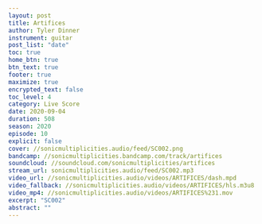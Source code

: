 ```yaml
---
layout: post
title: Artifices
author: Tyler Dinner
instrument: guitar
post_list: "date"
toc: true
home_btn: true
btn_text: true
footer: true
maximize: true
encrypted_text: false
toc_level: 4
category: Live Score
date: 2020-09-04
duration: 508
season: 2020
episode: 10
explicit: false
cover: //sonicmultiplicities.audio/feed/SC002.png
bandcamp: //sonicmultiplicities.bandcamp.com/track/artifices
soundcloud: //soundcloud.com/sonicmultiplicities/artifices
stream_url: sonicmultiplicities.audio/feed/SC002.mp3
video_url: //sonicmultiplicities.audio/videos/ARTIFICES/dash.mpd
video_fallback: //sonicmultiplicities.audio/videos/ARTIFICES/hls.m3u8
video_mp4: //sonicmultiplicities.audio/videos/ARTIFICES%231.mov
excerpt: "SC002"
abstract: ""
---
```

